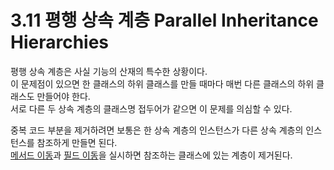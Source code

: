 # 3.11 평행 상속 계층 Parallel Inheritance Hierarchies

평행 상속 계층은 사실 기능의 산재의 특수한 상황이다.  
이 문제점이 있으면 한 클래스의 하위 클래스를 만들 때마다 매번 다른 클래스의 하위 클래스도 만들어야 한다.  
서로 다른 두 상속 계층의 클래스명 접두어가 같으면 이 문제를 의심할 수 있다.

중복 코드 부분을 제거하려면 보통은 한 상속 계층의 인스턴스가 다른 상속 계층의 인스턴스를 참조하게 만들면 된다.  
[메서드 이동](../CHAPTER%2007%20객체%20간의%20기능%20이동/7.1.md)과 [필드 이동](../CHAPTER%2007%20객체%20간의%20기능%20이동/7.2.md)을 실시하면 참조하는 클래스에 있는 계층이 제거된다.
